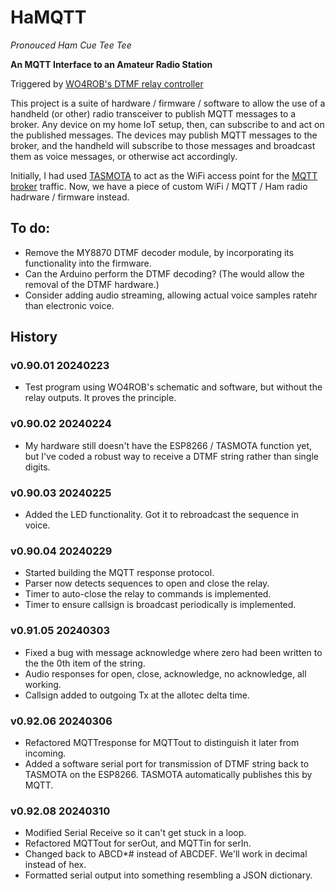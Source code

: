 # HaMQTT
_Pronouced Ham Cue Tee Tee_

**An MQTT Interface to an Amateur Radio Station**

Triggered by [WO4ROB's DTMF relay controller](http://51454.nodes.allstarlink.org/DTMF-Remote-Control.html)

This project is a suite of hardware / firmware / software to allow the use of a handheld (or other) radio transceiver to publish MQTT messages to a broker. Any device on my home IoT setup, then, can subscribe to and act on the published messages. The devices may publish MQTT messages to the broker, and the handheld will subscribe to those messages and broadcast them as voice messages, or otherwise act accordingly.

Initially, I had used [TASMOTA](https://tasmota.github.io/) to act as the WiFi access point for the [MQTT broker](https://en.wikipedia.org/wiki/MQTT) traffic. Now, we have a piece of custom WiFi / MQTT / Ham radio hadrware / firmware instead.

## To do:
- Remove the MY8870 DTMF decoder module, by incorporating its functionality into the firmware.
- Can the Arduino perform the DTMF decoding? (The would allow the removal of the DTMF hardware.)
- Consider adding audio streaming, allowing actual voice samples ratehr than electronic voice.

## History
### v0.90.01 20240223
- Test program using WO4ROB's schematic and software, but without the relay outputs. It proves the principle.

### v0.90.02 20240224
- My hardware still doesn't have the ESP8266 / TASMOTA function yet, but I've coded a robust way to receive a DTMF string rather than single digits. 

### v0.90.03 20240225
- Added the LED functionality. Got it to rebroadcast the sequence in voice.

### v0.90.04 20240229
- Started building the MQTT response protocol.
- Parser now detects sequences to open and close the relay.
- Timer to auto-close the relay to commands is implemented.
- Timer to ensure callsign is broadcast periodically is implemented.

### v0.91.05 20240303
- Fixed a bug with message acknowledge where zero had been written to the the 0th item of the string.
- Audio responses for open, close, acknowledge, no acknowledge, all working.
- Callsign added to outgoing Tx at the allotec delta time.

### v0.92.06 20240306
- Refactored MQTTresponse for MQTTout to distinguish it later from incoming.
- Added a software serial port for transmission of DTMF string back to TASMOTA on the ESP8266. TASMOTA automatically publishes this by MQTT.

### v0.92.08 20240310
- Modified Serial Receive so it can't get stuck in a loop.
- Refactored MQTTout for serOut, and MQTTin for serIn.
- Changed back to ABCD*# instead of ABCDEF. We'll work in decimal instead of hex.
- Formatted serial output into something resembling a JSON dictionary.

